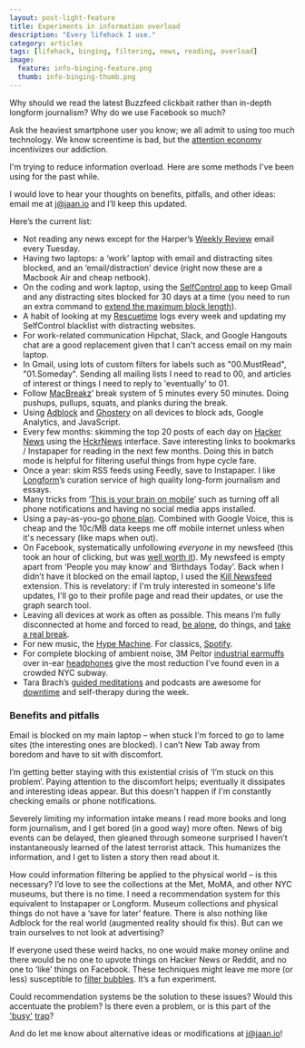 ```yaml
---
layout: post-light-feature
title: Experiments in information overload
description: "Every lifehack I use."
category: articles
tags: [lifehack, binging, filtering, news, reading, overload]
image:
  feature: info-binging-feature.png
  thumb: info-binging-thumb.png
---
```


Why should we read the latest Buzzfeed clickbait rather than in-depth longform journalism? Why do we use Facebook so much?

Ask the heaviest smartphone user you know; we all admit to using too much technology. We know screentime is bad, but the [attention economy](http://www.tristanharris.com/essays/) incentivizes our addiction.

I'm trying to reduce information overload. Here are some methods I've been using for the past while.

I would love to hear your thoughts on benefits, pitfalls, and other ideas: email me at [j@jaan.io](mailto:j@jaan.io) and I’ll keep this updated.

Here’s the current list:

* Not reading any news except for the Harper’s [Weekly Review](http://harpers.org/blog/category/weekly-review/) email every Tuesday.
* Having two laptops: a ‘work’ laptop with email and distracting sites blocked, and an ‘email/distraction’ device (right now these are a Macbook Air and cheap netbook).
* On the coding and work laptop, using the [SelfControl app](https://selfcontrolapp.com/) to keep Gmail and any distracting sites blocked for 30 days at a time (you need to run an extra command to [extend the maximum block length](https://github.com/SelfControlApp/selfcontrol/wiki/Tweaking-Max-Block-Length-and-Block-Length-Interval)).
* A habit of looking at my [Rescuetime](http://rescuetime.com/) logs every week and updating my SelfControl blacklist with distracting websites.
* For work-related communication Hipchat, Slack, and Google Hangouts chat are a good replacement given that I can't access email on my main laptop.
* In Gmail, using lots of custom filters for labels such as "00.MustRead", "01.Someday". Sending all mailing lists I need to read to 00, and articles of interest or things I need to reply to 'eventually' to 01.
* Follow [MacBreakz](http://www.publicspace.net/MacBreakZ/)’ break system of 5 minutes every 50 minutes. Doing pushups, pullups, squats, and planks during the break.
* Using [Adblock](https://adblockplus.org/) and [Ghostery](https://www.ghostery.com/) on all devices to block ads, Google Analytics, and JavaScript.
* Every few months: skimming the top 20 posts of each day on [Hacker News](http://news.ycombinator.com/) using the [HckrNews](http://hckrnews.com/) interface. Save interesting links to bookmarks / Instapaper for reading in the next few months. Doing this in batch mode is helpful for filtering useful things from hype cycle fare.
* Once a year: skim RSS feeds using Feedly, save to Instapaper. I like [Longform](http://longform.org/)’s curation service of high quality long-form journalism and essays.
* Many tricks from ‘[This is your brain on mobile](https://medium.com/@jgvandehey/this-is-your-brain-on-mobile-15308056cfae)’ such as turning off all phone notifications and having no social media apps installed.
* Using a pay-as-you-go [phone plan](https://www.ptel.com/). Combined with Google Voice, this is cheap and the 10c/MB data keeps me off mobile internet unless when it's necessary (like maps when out).
* On Facebook, systematically unfollowing *everyone* in my newsfeed (this took an hour of clicking, but was [well worth it](http://www.newyorker.com/tech/elements/how-facebook-makes-us-unhappy)). My newsfeed is empty apart from ‘People you may know’ and ‘Birthdays Today’. Back when I didn’t have it blocked on the email laptop, I used the [Kill Newsfeed](https://chrome.google.com/webstore/detail/kill-news-feed/hjobfcedfgohjkaieocljfcppjbkglfd?hl=en) extension. This is revelatory: if I'm truly interested in someone's life updates, I'll go to their profile page and read their updates, or use the graph search tool.
* Leaving all devices at work as often as possible. This means I’m fully disconnected at home and forced to read, [be alone](http://chronicle.com/article/The-End-of-Solitude/3708), do things, and [take a real break](http://www.nytimes.com/2014/08/10/opinion/sunday/hit-the-reset-button-in-your-brain.html).
* For new music, the [Hype Machine](http://hypem.com/lyfos). For classics, [Spotify](https://play.spotify.com/user/lyfos/).
* For complete blocking of ambient noise, 3M Peltor [industrial earmuffs](http://www.amazon.com/gp/product/B00009LI4K/) over in-ear [headphones](http://www.amazon.com/RBH-EP-2-Earphones/dp/B00H7LAJQA) give the most reduction I’ve found even in a crowded NYC subway.
* Tara Brach’s [guided meditations](http://www.tarabrach.com/audioarchives-guided-meditations.html) and podcasts are awesome for [downtime](http://www.scientificamerican.com/article/mental-downtime/) and self-therapy during the week.

### Benefits and pitfalls

Email is blocked on my main laptop – when stuck I'm forced to go to lame sites (the interesting ones are blocked). I can’t New Tab away from boredom and have to sit with discomfort.

I’m getting better staying with this existential crisis of ‘I’m stuck on this problem’. Paying attention to the discomfort helps; eventually it dissipates and interesting ideas appear. But this doesn't happen if I'm constantly checking emails or phone notifications.

Severely limiting my information intake means I read more books and long form journalism, and I get bored (in a good way) more often. News of big events can be delayed, then gleaned through someone surprised I haven’t instantaneously learned of the latest terrorist attack. This humanizes the information, and I get to listen a story then read about it.

How could information filtering be applied to the physical world – is this necessary? I’d love to see the collections at the Met, MoMA, and other NYC museums, but there is no time. I need a recommendation system for this equivalent to Instapaper or Longform. Museum collections and physical things do not have a ‘save for later’ feature. There is also nothing like Adblock for the real world (augmented reality should fix this). But can we train ourselves to not look at advertising?

If everyone used these weird hacks, no one would make money online and there would be no one to upvote things on Hacker News or Reddit, and no one to ‘like’ things on Facebook. These techniques might leave me more (or less) susceptible to [filter bubbles](http://www.ted.com/talks/eli_pariser_beware_online_filter_bubbles). It’s a fun experiment.

Could recommendation systems be the solution to these issues? Would this accentuate the problem? Is there even a problem, or is this part of the ['busy'](http://www.economist.com/news/christmas-specials/21636612-time-poverty-problem-partly-perception-and-partly-distribution-why) [trap](http://opinionator.blogs.nytimes.com/2012/06/30/the-busy-trap/)?

And do let me know about alternative ideas or modifications at [j@jaan.io](mailto:j@jaan.io)!